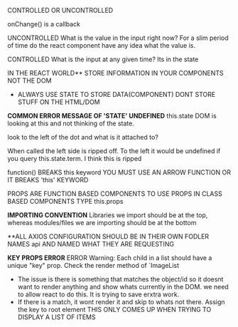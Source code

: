 
CONTROLLED OR UNCONTROLLED

onChange() is a callback

UNCONTROLLED
What is the value in the input right now? For a slim period of time do the react component have any idea what the value is.

CONTROLLED
What is the input at any given time? Its in the state

IN THE REACT WORLD**
STORE INFORMATION IN YOUR COMPONENTS NOT THE DOM
- ALWAYS USE STATE TO STORE DATA(COMPONENT) DONT STORE STUFF ON THE HTML/DOM

****COMMON ERROR MESSAGE OF 'STATE' UNDEFINED****
this.state DOM is looking at this and not thinking of the state.

look to the left of the dot and what is it attached to?

When called the left side is ripped off. To the left it would be undefined if you query this.state.term. I think this is ripped

function() BREAKS this keyword
YOU MUST USE AN ARROW FUNCTION OR IT BREAKS 'this' KEYWORD


PROPS ARE FUNCTION BASED COMPONENTS
TO USE PROPS IN CLASS BASED COMPONENTS TYPE this.props


**IMPORTING CONVENTION**
Libraries we import should be at the top, whereas modules/files we are importing should be at the bottom


**ALL AXIOS CONFIGURATION SHOULD BE IN THEIR OWN FODLER NAMES api AND NAMED WHAT THEY ARE REQUESTING


**KEY PROPS ERROR**
ERROR
Warning: Each child in a list should have a unique "key" prop.
Check the render method of `ImageList
- The issue is there is something that matches the object/id so it doesnt want to render anything and show whats currently in the DOM. we need to allow react to do this. It is trying to save erxtra work.
- If there is a match, it wont render it and skip to whats not there.
Assign the key to root element
THIS ONLY COMES UP WHEN TRYING TO DISPLAY A LIST OF ITEMS

